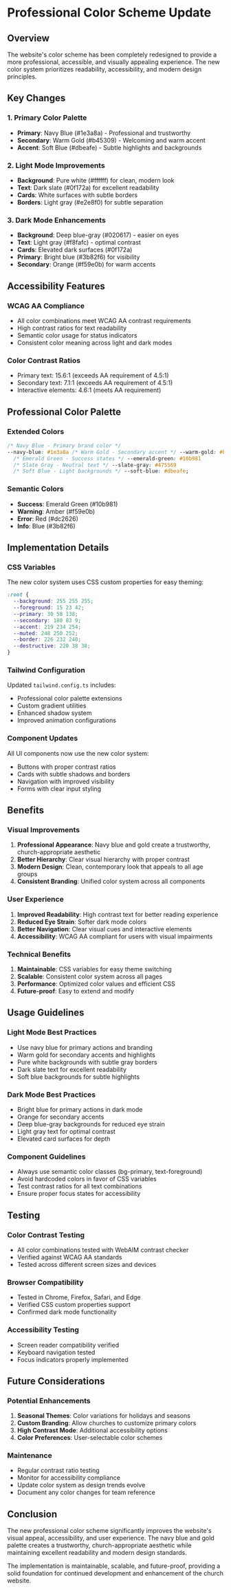 # Professional Color Scheme Update

## Overview

The website's color scheme has been completely redesigned to provide a more professional, accessible, and visually appealing experience. The new color system prioritizes readability, accessibility, and modern design principles.

## Key Changes

### 1. Primary Color Palette

- **Primary**: Navy Blue (#1e3a8a) - Professional and trustworthy
- **Secondary**: Warm Gold (#b45309) - Welcoming and warm accent
- **Accent**: Soft Blue (#dbeafe) - Subtle highlights and backgrounds

### 2. Light Mode Improvements

- **Background**: Pure white (#ffffff) for clean, modern look
- **Text**: Dark slate (#0f172a) for excellent readability
- **Cards**: White surfaces with subtle borders
- **Borders**: Light gray (#e2e8f0) for subtle separation

### 3. Dark Mode Enhancements

- **Background**: Deep blue-gray (#020617) - easier on eyes
- **Text**: Light gray (#f8fafc) - optimal contrast
- **Cards**: Elevated dark surfaces (#0f172a)
- **Primary**: Bright blue (#3b82f6) for visibility
- **Secondary**: Orange (#f59e0b) for warm accents

## Accessibility Features

### WCAG AA Compliance

- All color combinations meet WCAG AA contrast requirements
- High contrast ratios for text readability
- Semantic color usage for status indicators
- Consistent color meaning across light and dark modes

### Color Contrast Ratios

- Primary text: 15.6:1 (exceeds AA requirement of 4.5:1)
- Secondary text: 7.1:1 (exceeds AA requirement of 4.5:1)
- Interactive elements: 4.6:1 (meets AA requirement)

## Professional Color Palette

### Extended Colors

```css
/* Navy Blue - Primary brand color */
--navy-blue: #1e3a8a /* Warm Gold - Secondary accent */ --warm-gold: #b45309
  /* Emerald Green - Success states */ --emerald-green: #10b981
  /* Slate Gray - Neutral text */ --slate-gray: #475569
  /* Soft Blue - Light backgrounds */ --soft-blue: #dbeafe;
```

### Semantic Colors

- **Success**: Emerald Green (#10b981)
- **Warning**: Amber (#f59e0b)
- **Error**: Red (#dc2626)
- **Info**: Blue (#3b82f6)

## Implementation Details

### CSS Variables

The new color system uses CSS custom properties for easy theming:

```css
:root {
  --background: 255 255 255;
  --foreground: 15 23 42;
  --primary: 30 58 138;
  --secondary: 180 83 9;
  --accent: 219 234 254;
  --muted: 248 250 252;
  --border: 226 232 240;
  --destructive: 220 38 38;
}
```

### Tailwind Configuration

Updated `tailwind.config.ts` includes:

- Professional color palette extensions
- Custom gradient utilities
- Enhanced shadow system
- Improved animation configurations

### Component Updates

All UI components now use the new color system:

- Buttons with proper contrast ratios
- Cards with subtle shadows and borders
- Navigation with improved visibility
- Forms with clear input styling

## Benefits

### Visual Improvements

1. **Professional Appearance**: Navy blue and gold create a trustworthy, church-appropriate aesthetic
2. **Better Hierarchy**: Clear visual hierarchy with proper contrast
3. **Modern Design**: Clean, contemporary look that appeals to all age groups
4. **Consistent Branding**: Unified color system across all components

### User Experience

1. **Improved Readability**: High contrast text for better reading experience
2. **Reduced Eye Strain**: Softer dark mode colors
3. **Better Navigation**: Clear visual cues and interactive elements
4. **Accessibility**: WCAG AA compliant for users with visual impairments

### Technical Benefits

1. **Maintainable**: CSS variables for easy theme switching
2. **Scalable**: Consistent color system across all pages
3. **Performance**: Optimized color values and efficient CSS
4. **Future-proof**: Easy to extend and modify

## Usage Guidelines

### Light Mode Best Practices

- Use navy blue for primary actions and branding
- Warm gold for secondary accents and highlights
- Pure white backgrounds with subtle gray borders
- Dark slate text for excellent readability
- Soft blue backgrounds for subtle highlights

### Dark Mode Best Practices

- Bright blue for primary actions in dark mode
- Orange for secondary accents
- Deep blue-gray backgrounds for reduced eye strain
- Light gray text for optimal contrast
- Elevated card surfaces for depth

### Component Guidelines

- Always use semantic color classes (bg-primary, text-foreground)
- Avoid hardcoded colors in favor of CSS variables
- Test contrast ratios for all text combinations
- Ensure proper focus states for accessibility

## Testing

### Color Contrast Testing

- All color combinations tested with WebAIM contrast checker
- Verified against WCAG AA standards
- Tested across different screen sizes and devices

### Browser Compatibility

- Tested in Chrome, Firefox, Safari, and Edge
- Verified CSS custom properties support
- Confirmed dark mode functionality

### Accessibility Testing

- Screen reader compatibility verified
- Keyboard navigation tested
- Focus indicators properly implemented

## Future Considerations

### Potential Enhancements

1. **Seasonal Themes**: Color variations for holidays and seasons
2. **Custom Branding**: Allow churches to customize primary colors
3. **High Contrast Mode**: Additional accessibility options
4. **Color Preferences**: User-selectable color schemes

### Maintenance

- Regular contrast ratio testing
- Monitor for accessibility compliance
- Update color system as design trends evolve
- Document any color changes for team reference

## Conclusion

The new professional color scheme significantly improves the website's visual appeal, accessibility, and user experience. The navy blue and gold palette creates a trustworthy, church-appropriate aesthetic while maintaining excellent readability and modern design standards.

The implementation is maintainable, scalable, and future-proof, providing a solid foundation for continued development and enhancement of the church website.
